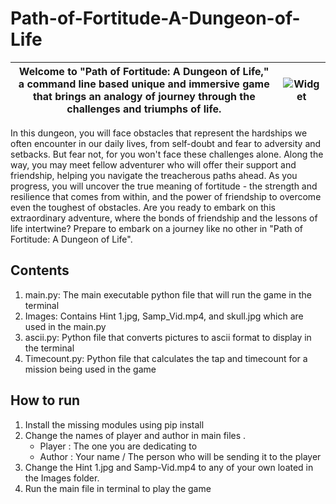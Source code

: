 # Path-of-Fortitude-A-Dungeon-of-Life

| Welcome to "Path of Fortitude: A Dungeon of Life," a command line based unique and immersive game that brings an analogy of journey through the challenges and triumphs of life. | ![Widget](https://github.com/Avr13/Path-of-Fortitude-A-Dungeon-of-Life/blob/main/Screenshot.png)   |
|---|---|

In this dungeon, you will face obstacles that represent the hardships we often encounter in our daily lives, from self-doubt and fear to adversity and setbacks. But fear not, for you won't face these challenges alone. Along the way, you may meet fellow adventurer who will offer their support and friendship, helping you navigate the treacherous paths ahead. As you progress, you will uncover the true meaning of fortitude - the strength and resilience that comes from within, and the power of friendship to overcome even the toughest of obstacles. Are you ready to embark on this extraordinary adventure, where the bonds of friendship and the lessons of life intertwine? Prepare to embark on a journey like no other in "Path of Fortitude: A Dungeon of Life".

## Contents
1. main.py: The main executable python file that will run the game in the terminal
2. Images: Contains Hint 1.jpg, Samp_Vid.mp4, and skull.jpg which are used in the main.py
3. ascii.py: Python file that converts pictures to ascii format to display in the terminal
4. Timecount.py: Python file that calculates the tap and timecount for a mission being used in the game

## How to run
1. Install the missing modules using pip install
2. Change the names of player and author in main files .
    * Player : The one you are dedicating to
    * Author : Your name / The person who will be sending it to the player
3. Change the Hint 1.jpg and Samp-Vid.mp4 to any of your own loated in the Images folder.
4. Run the main file in terminal to play the game
